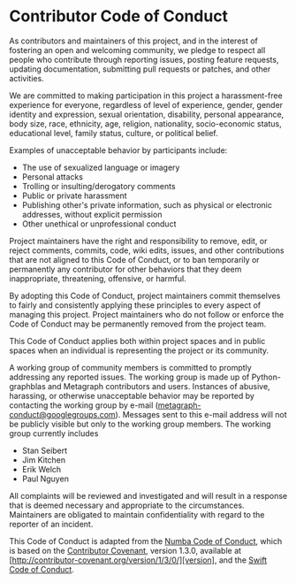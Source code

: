 # Contributor Code of Conduct

As contributors and maintainers of this project, and in the interest of
fostering an open and welcoming community, we pledge to respect all people who
contribute through reporting issues, posting feature requests, updating
documentation, submitting pull requests or patches, and other activities.

We are committed to making participation in this project a harassment-free
experience for everyone, regardless of level of experience, gender, gender
identity and expression, sexual orientation, disability, personal appearance,
body size, race, ethnicity, age, religion, nationality, socio-economic status,
educational level, family status, culture, or political belief.

Examples of unacceptable behavior by participants include:

* The use of sexualized language or imagery
* Personal attacks
* Trolling or insulting/derogatory comments
* Public or private harassment
* Publishing other's private information, such as physical or electronic
  addresses, without explicit permission
* Other unethical or unprofessional conduct

Project maintainers have the right and responsibility to remove, edit, or
reject comments, commits, code, wiki edits, issues, and other contributions
that are not aligned to this Code of Conduct, or to ban temporarily or
permanently any contributor for other behaviors that they deem inappropriate,
threatening, offensive, or harmful.

By adopting this Code of Conduct, project maintainers commit themselves to
fairly and consistently applying these principles to every aspect of managing
this project. Project maintainers who do not follow or enforce the Code of
Conduct may be permanently removed from the project team.

This Code of Conduct applies both within project spaces and in public spaces
when an individual is representing the project or its community.

A working group of community members is committed to promptly addressing any
reported issues. The working group is made up of Python-graphblas and Metagraph contributors and users.
Instances of abusive, harassing, or otherwise unacceptable behavior may be
reported by contacting the working group by e-mail (metagraph-conduct@googlegroups.com).
Messages sent to this e-mail address will not be publicly visible but only to
the working group members. The working group currently includes

- Stan Seibert
- Jim Kitchen
- Erik Welch
- Paul Nguyen

All complaints will be reviewed and investigated and will result in a response
that is deemed necessary and appropriate to the circumstances. Maintainers are
obligated to maintain confidentiality with regard to the reporter of an
incident.

This Code of Conduct is adapted from the [Numba Code of Conduct][numba],  which is based on the [Contributor Covenant][homepage],
version 1.3.0, available at
[http://contributor-covenant.org/version/1/3/0/][version],
and the [Swift Code of Conduct][swift].

[numba]: https://github.com/numba/numba-governance/blob/accepted/code-of-conduct.md
[homepage]: http://contributor-covenant.org
[version]: http://contributor-covenant.org/version/1/3/0/
[swift]: https://swift.org/community/#code-of-conduct
